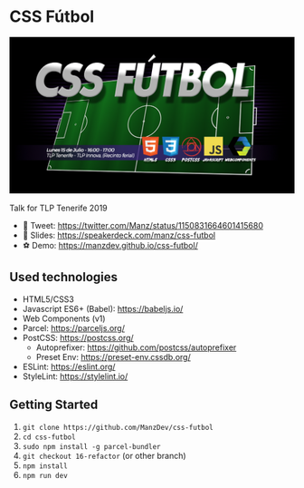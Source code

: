 # CSS Fútbol

![CSS Fútbol](css-futbol.png)

Talk for TLP Tenerife 2019

- 🐤 Tweet: <https://twitter.com/Manz/status/1150831664601415680>
- 📒 Slides: <https://speakerdeck.com/manz/css-futbol>
- ⚽ Demo: <https://manzdev.github.io/css-futbol/>


## Used technologies

- HTML5/CSS3
- Javascript ES6+ (Babel): <https://babeljs.io/>
- Web Components (v1)
- Parcel: <https://parceljs.org/>
- PostCSS: <https://postcss.org/>
  - Autoprefixer: <https://github.com/postcss/autoprefixer>
  - Preset Env: <https://preset-env.cssdb.org/>
- ESLint: <https://eslint.org/>
- StyleLint: <https://stylelint.io/>

## Getting Started

1. `git clone https://github.com/ManzDev/css-futbol`
2. `cd css-futbol`
3. `sudo npm install -g parcel-bundler`
4. `git checkout 16-refactor` (or other branch)
5. `npm install`
6. `npm run dev`
